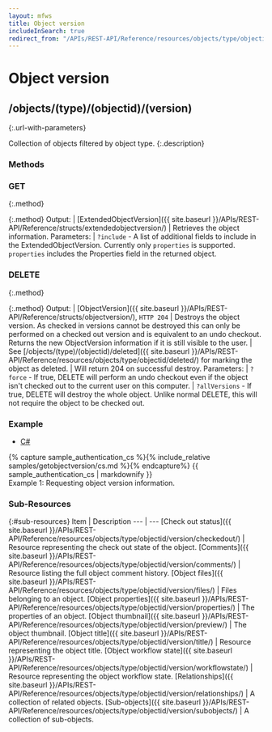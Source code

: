```yaml
---
layout: mfws
title: Object version
includeInSearch: true
redirect_from: "/APIs/REST-API/Reference/resources/objects/type/objectid/version.html"
---
```


# Object version

## /objects/(type)/(objectid)/(version)
{:.url-with-parameters}

Collection of objects filtered by object type. 
{:.description}

### Methods

### GET
{:.method}

{:.method}
Output: | [ExtendedObjectVersion]({{ site.baseurl }}/APIs/REST-API/Reference/structs/extendedobjectversion/)
| Retrieves the object information. 
Parameters: | `?include` - A list of additional fields to include in the ExtendedObjectVersion. Currently only `properties` is supported.  `properties` includes the Properties field in the returned object.

### DELETE
{:.method}

{:.method}
Output: | [ObjectVersion]({{ site.baseurl }}/APIs/REST-API/Reference/structs/objectversion/), `HTTP 204`
| Destroys the object version. As checked in versions cannot be destroyed this can only be performed on a checked out version and is equivalent to an undo checkout. Returns the new ObjectVersion information if it is still visible to the user.
| See [/objects/(type)/(objectid)/deleted]({{ site.baseurl }}/APIs/REST-API/Reference/resources/objects/type/objectid/deleted/) for marking the object as deleted. 
| Will return 204 on successful destroy.
Parameters: | `?force` - If true, DELETE will perform an undo checkout even if the object isn't checked out to the current user on this computer.
| `?allVersions` - If true, DELETE will destroy the whole object. Unlike normal DELETE, this will not require the object to be checked out.

### Example

<div class="sample" id="example-1">
	<div class="sample-code">
		<ul>
			<li><a href="#example-1-code-cs">C#</a></li>
		</ul>
		<div id="example-1-code-cs">
			{% capture sample_authentication_cs %}{% include_relative samples/getobjectversion/cs.md %}{% endcapture%}
			{{ sample_authentication_cs | markdownify }}
		</div>
	</div>
	<div class="caption">
		<span class="caption-label">Example 1:</span>
		Requesting object version information. 
	</div>
</div>

### Sub-Resources

{:#sub-resources}
Item | Description
--- | ---
[Check out status]({{ site.baseurl }}/APIs/REST-API/Reference/resources/objects/type/objectid/version/checkedout/) | Resource representing the check out state of the object. 
[Comments]({{ site.baseurl }}/APIs/REST-API/Reference/resources/objects/type/objectid/version/comments/) | Resource listing the full object comment history. 
[Object files]({{ site.baseurl }}/APIs/REST-API/Reference/resources/objects/type/objectid/version/files/) | Files belonging to an object. 
[Object properties]({{ site.baseurl }}/APIs/REST-API/Reference/resources/objects/type/objectid/version/properties/) | The properties of an object. 
[Object thumbnail]({{ site.baseurl }}/APIs/REST-API/Reference/resources/objects/type/objectid/version/preview/) | The object thumbnail. 
[Object title]({{ site.baseurl }}/APIs/REST-API/Reference/resources/objects/type/objectid/version/title/) | Resource representing the object title. 
[Object workflow state]({{ site.baseurl }}/APIs/REST-API/Reference/resources/objects/type/objectid/version/workflowstate/) | Resource representing the object workflow state. 
[Relationships]({{ site.baseurl }}/APIs/REST-API/Reference/resources/objects/type/objectid/version/relationships/) | A collection of related objects. 
[Sub-objects]({{ site.baseurl }}/APIs/REST-API/Reference/resources/objects/type/objectid/version/subobjects/) | A collection of sub-objects. 